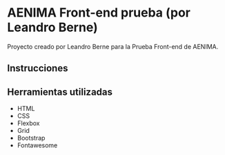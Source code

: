 # AENIMA Front-end prueba (por Leandro Berne)

Proyecto creado por Leandro Berne para la Prueba Front-end de AENIMA.

## Instrucciones

## Herramientas utilizadas

- HTML
- CSS
- Flexbox
- Grid
- Bootstrap
- Fontawesome
